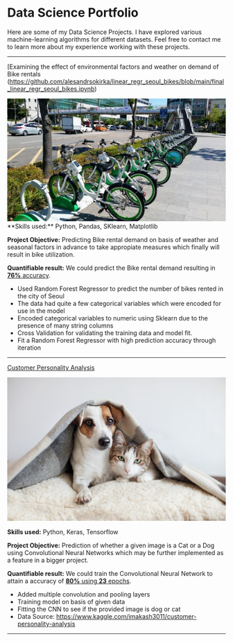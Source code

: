 # Data Science Portfolio

Here are some of my Data Science Projects. I have explored various machine-learning algorithms for different datasets. Feel free to contact me to learn more about my experience working with these projects.

***

[Examining the effect of environmental factors and weather on demand of Bike rentals (https://github.com/alesandrsokirka/linear_regr_seoul_bikes/blob/main/final_linear_regr_seoul_bikes.ipynb)

<img src="images/bike.jpg?raw=true"/>
**Skills used:** Python, Pandas, SKlearn, Matplotlib

**Project Objective:** Predicting Bike rental demand on basis of weather and seasonal factors in advance to take appropiate measures which finally will result in bike utilization.

**Quantifiable result:** We could predict the Bike rental demand resulting in [**76%** accuracy](https://github.com/suvo-gh/Bike-Rental-Demand/blob/main/Bike_Rental_Demand.ipynb).

- Used Random Forest Regressor to predict the number of bikes rented in the city of Seoul
- The data had quite a few categorical variables which were encoded for use in the model
- Encoded categorical variables to numeric using Sklearn due to the presence of many string columns
- Cross Validation for validating the training data and model fit.
- Fit a Random Forest Regressor with high prediction accuracy through iteration

***

[Customer Personality Analysis](https://github.com/alesandrsokirka/Customer_Personality_Analysis_Kaggle/blob/main/Customer_personality.ipynb)

<img src="images/Dog-and-Cat.jpeg?raw=true"/>

**Skills used:** Python, Keras, Tensorflow

**Project Objective:** Prediction of whether a given image is a Cat or a Dog using Convolutional Neural Networks which may be further implemented as a feature in a bigger project.

**Quantifiable result:** We could train the Convolutional Neural Network to attain a accuracy of [**80%** using **23** epochs](https://github.com/alesandrsokirka/Customer_Personality_Analysis_Kaggle/blob/main/Customer_personality.ipynb).

- Added multiple convolution and pooling layers
- Training model on basis of given data
- Fitting the CNN to see if the provided image is dog or cat
- Data Source: https://www.kaggle.com/imakash3011/customer-personality-analysis


***
